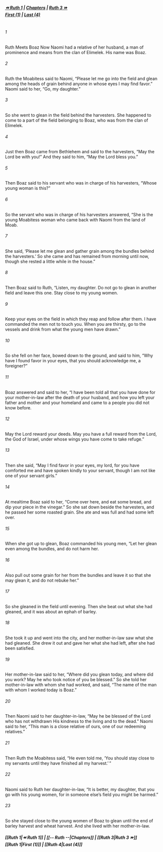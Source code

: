 
##### **[⏪ Ruth 1](Ruth%201.md) | [Chapters](--%20Ruth%20--.md) | [Ruth 3 ⏩](Ruth%203.md)**<br>**[First (1)](Ruth%201.md) | [Last (4)](Ruth%204.md)**<br><br>
###### 1
Ruth Meets Boaz Now Naomi had a relative of her husband, a man of prominence and means from the clan of Elimelek. His name was Boaz.
###### 2
Ruth the Moabitess said to Naomi, “Please let me go into the field and glean among the heads of grain behind anyone in whose eyes I may find favor.” Naomi said to her, “Go, my daughter.”
###### 3
So she went to glean in the field behind the harvesters. She happened to come to a part of the field belonging to Boaz, who was from the clan of Elimelek.
###### 4
Just then Boaz came from Bethlehem and said to the harvesters, “May the Lord be with you!” And they said to him, “May the Lord bless you.”
###### 5
Then Boaz said to his servant who was in charge of his harvesters, “Whose young woman is this?”
###### 6
So the servant who was in charge of his harvesters answered, “She is the young Moabitess woman who came back with Naomi from the land of Moab.
###### 7
She said, ‘Please let me glean and gather grain among the bundles behind the harvesters.’ So she came and has remained from morning until now, though she rested a little while in the house.”
###### 8
Then Boaz said to Ruth, “Listen, my daughter. Do not go to glean in another field and leave this one. Stay close to my young women.
###### 9
Keep your eyes on the field in which they reap and follow after them. I have commanded the men not to touch you. When you are thirsty, go to the vessels and drink from what the young men have drawn.”
###### 10
So she fell on her face, bowed down to the ground, and said to him, “Why have I found favor in your eyes, that you should acknowledge me, a foreigner?”
###### 11
Boaz answered and said to her, “I have been told all that you have done for your mother-in-law after the death of your husband, and how you left your father and mother and your homeland and came to a people you did not know before.
###### 12
May the Lord reward your deeds. May you have a full reward from the Lord, the God of Israel, under whose wings you have come to take refuge.”
###### 13
Then she said, “May I find favor in your eyes, my lord, for you have comforted me and have spoken kindly to your servant, though I am not like one of your servant girls.”
###### 14
At mealtime Boaz said to her, “Come over here, and eat some bread, and dip your piece in the vinegar.” So she sat down beside the harvesters, and he passed her some roasted grain. She ate and was full and had some left over.
###### 15
When she got up to glean, Boaz commanded his young men, “Let her glean even among the bundles, and do not harm her.
###### 16
Also pull out some grain for her from the bundles and leave it so that she may glean it, and do not rebuke her.”
###### 17
So she gleaned in the field until evening. Then she beat out what she had gleaned, and it was about an ephah of barley.
###### 18
She took it up and went into the city, and her mother-in-law saw what she had gleaned. She drew it out and gave her what she had left, after she had been satisfied.
###### 19
Her mother-in-law said to her, “Where did you glean today, and where did you work? May he who took notice of you be blessed.” So she told her mother-in-law with whom she had worked, and said, “The name of the man with whom I worked today is Boaz.”
###### 20
Then Naomi said to her daughter-in-law, “May he be blessed of the Lord who has not withdrawn His kindness to the living and to the dead.” Naomi said to her, “This man is a close relative of ours, one of our redeeming relatives.”
###### 21
Then Ruth the Moabitess said, “He even told me, ‘You should stay close to my servants until they have finished all my harvest.’ ”
###### 22
Naomi said to Ruth her daughter-in-law, “It is better, my daughter, that you go with his young women, for in someone else’s field you might be harmed.”
###### 23
So she stayed close to the young women of Boaz to glean until the end of barley harvest and wheat harvest. And she lived with her mother-in-law.
##### **[[Ruth 1|⏪ Ruth 1]] | [[-- Ruth --|Chapters]] | [[Ruth 3|Ruth 3 ⏩]]**<br>**[[Ruth 1|First (1)]] | [[Ruth 4|Last (4)]]**
